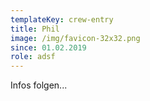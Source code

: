 ```yaml
---
templateKey: crew-entry
title: Phil
image: /img/favicon-32x32.png
since: 01.02.2019
role: adsf
---
```

Infos folgen...
